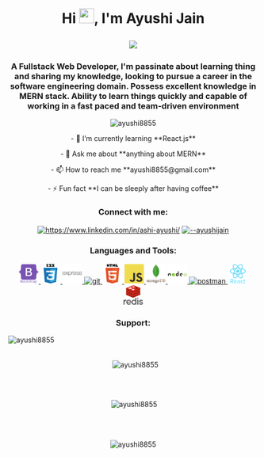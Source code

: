 <!-- <h1 align="center">Hi 👋, I'm Ayushi Jain</h1> -->
<h1 align="center">
  
Hi  <img src="https://media.giphy.com/media/hvRJCLFzcasrR4ia7z/giphy.gif" width="30px" height="30px"/>, I'm Ayushi Jain
</h1>
<div align="center"><img  src="https://c.tenor.com/PP9v7VIs6R4AAAAd/scaler-create-impact.gif" width="400px" /></div>



<h3 align="center">A Fullstack Web Developer, I'm passinate about learning thing and sharing my knowledge, looking to pursue a career in the software engineering domain. Possess excellent knowledge in MERN stack. Ability to learn things quickly and capable of working in a fast paced and team-driven environment</h3>

<p align="center"> <img src="https://komarev.com/ghpvc/?username=ayushi8855&label=Profile%20views&color=0e75b6&style=flat" alt="ayushi8855" /> </p>
<p  align="center">
- 🌱 I’m currently learning **React.js**
</p>
<p  align="center">
- 💬 Ask me about **anything about MERN**
  </p>
<p  align="center">
- 📫 How to reach me **ayushi8855@gmail.com**
  </p>
<p  align="center">
- ⚡ Fun fact **I can be sleeply after having coffee**
</p>
<h3 align="center">Connect with me:</h3>
<p align="center">
<a href="https://linkedin.com/in/https://www.linkedin.com/in/ashi-ayushi/" target="blank"><img align="center" src="https://raw.githubusercontent.com/rahuldkjain/github-profile-readme-generator/master/src/images/icons/Social/linked-in-alt.svg" alt="https://www.linkedin.com/in/ashi-ayushi/" height="30" width="40" /></a>
<a href="https://instagram.com/--ayushijain" target="blank"><img align="center" src="https://raw.githubusercontent.com/rahuldkjain/github-profile-readme-generator/master/src/images/icons/Social/instagram.svg" alt="--ayushijain" height="30" width="40" /></a>
</p>

<h3 align="center">Languages and Tools:</h3>
<p align="center"> <a href="https://getbootstrap.com" target="_blank" rel="noreferrer"> <img src="https://raw.githubusercontent.com/devicons/devicon/master/icons/bootstrap/bootstrap-plain-wordmark.svg" alt="bootstrap" width="40" height="40"/> </a> <a href="https://www.w3schools.com/css/" target="_blank" rel="noreferrer"> <img src="https://raw.githubusercontent.com/devicons/devicon/master/icons/css3/css3-original-wordmark.svg" alt="css3" width="40" height="40"/> </a> <a href="https://expressjs.com" target="_blank" rel="noreferrer"> <img src="https://raw.githubusercontent.com/devicons/devicon/master/icons/express/express-original-wordmark.svg" alt="express" width="40" height="40"/> </a> <a href="https://git-scm.com/" target="_blank" rel="noreferrer"> <img src="https://www.vectorlogo.zone/logos/git-scm/git-scm-icon.svg" alt="git" width="40" height="40"/> </a> <a href="https://www.w3.org/html/" target="_blank" rel="noreferrer"> <img src="https://raw.githubusercontent.com/devicons/devicon/master/icons/html5/html5-original-wordmark.svg" alt="html5" width="40" height="40"/> </a> <a href="https://developer.mozilla.org/en-US/docs/Web/JavaScript" target="_blank" rel="noreferrer"> <img src="https://raw.githubusercontent.com/devicons/devicon/master/icons/javascript/javascript-original.svg" alt="javascript" width="40" height="40"/> </a> <a href="https://www.mongodb.com/" target="_blank" rel="noreferrer"> <img src="https://raw.githubusercontent.com/devicons/devicon/master/icons/mongodb/mongodb-original-wordmark.svg" alt="mongodb" width="40" height="40"/> </a> <a href="https://nodejs.org" target="_blank" rel="noreferrer"> <img src="https://raw.githubusercontent.com/devicons/devicon/master/icons/nodejs/nodejs-original-wordmark.svg" alt="nodejs" width="40" height="40"/> </a> <a href="https://postman.com" target="_blank" rel="noreferrer"> <img src="https://www.vectorlogo.zone/logos/getpostman/getpostman-icon.svg" alt="postman" width="40" height="40"/> </a> <a href="https://reactjs.org/" target="_blank" rel="noreferrer"> <img src="https://raw.githubusercontent.com/devicons/devicon/master/icons/react/react-original-wordmark.svg" alt="react" width="40" height="40"/> </a> <a href="https://redis.io" target="_blank" rel="noreferrer"> <img src="https://raw.githubusercontent.com/devicons/devicon/master/icons/redis/redis-original-wordmark.svg" alt="redis" width="40" height="40"/> </a> </p>

<h3 align="center">Support:</h3>
<p><a href="https://www.buymeacoffee.com/ayushi8855"> <img align="left" src="https://cdn.buymeacoffee.com/buttons/v2/default-yellow.png" height="50" width="210" alt="ayushi8855" /></a></p><br><br>

<p><img align="center" src="https://github-readme-stats.vercel.app/api/top-langs?username=ayushi8855&show_icons=true&locale=en&layout=compact" alt="ayushi8855" /></p>
<br></br>
<p align="center">&nbsp;<img align="center" src="https://github-readme-stats.vercel.app/api?username=ayushi8855&show_icons=true&locale=en" alt="ayushi8855" /></p>
<br></br>
<p align="center"><img align="center" src="https://github-readme-streak-stats.herokuapp.com/?user=ayushi8855&" alt="ayushi8855" /></p>
